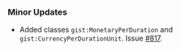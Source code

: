 ### Minor Updates

- Added classes `gist:MonetaryPerDuration` and `gist:CurrencyPerDurationUnit`. Issue [#817](https://github.com/semanticarts/gist/issues/817).
